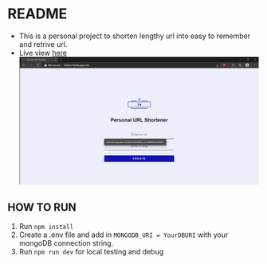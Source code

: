 # README
- This is a personal project to shorten lengthy url into easy to remember and retrive url.
- Live view [here](http://thshort.herokuapp.com/)
![Sample Gif](./img/personal_url_shortener.gif)

## HOW TO RUN
1. Run `npm install`
2. Create a .env file and add in `MONGODB_URI = YourDBURI` with your mongoDB connection string.
3. Run `npm run dev` for local testing and debug




 